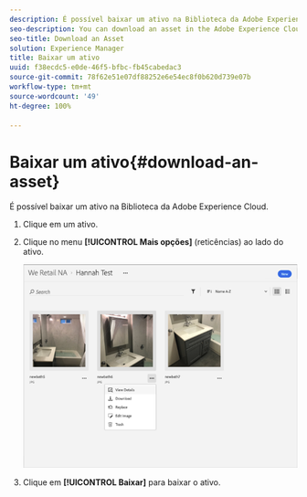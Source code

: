 ```yaml
---
description: É possível baixar um ativo na Biblioteca da Adobe Experience Cloud.
seo-description: You can download an asset in the Adobe Experience Cloud Library.
seo-title: Download an Asset
solution: Experience Manager
title: Baixar um ativo
uuid: f38ecdc5-e0de-46f5-bfbc-fb45cabedac3
source-git-commit: 78f62e51e07df88252e6e54ec8f0b620d739e07b
workflow-type: tm+mt
source-wordcount: '49'
ht-degree: 100%

---
```



# Baixar um ativo{#download-an-asset}

É possível baixar um ativo na Biblioteca da Adobe Experience Cloud.

1. Clique em um ativo.
1. Clique no menu **[!UICONTROL Mais opções]** (reticências) ao lado do ativo.

   ![](assets/library_asset_options.png)

1. Clique em **[!UICONTROL Baixar]** para baixar o ativo.

